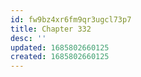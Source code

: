 ```yaml
---
id: fw9bz4xr6fm9qr3ugcl73p7
title: Chapter 332
desc: ''
updated: 1685802660125
created: 1685802660125
---
```

